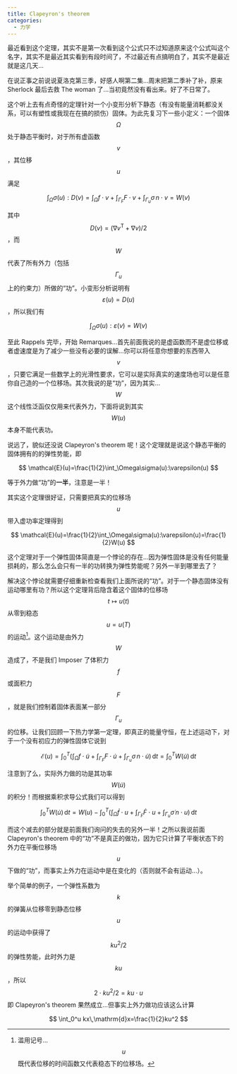 ```yaml
---
title: Clapeyron's theorem
categories:
  - 力学
---
```


最近看到这个定理，其实不是第一次看到这个公式只不过知道原来这个公式叫这个名字，其实不是最近其实看到有段时间了，不过最近有点搞明白了，其实不是最近就是这几天...

在说正事之前说说夏洛克第三季，好感人啊第二集...周末把第二季补了补，原来 Sherlock 最后去救 The woman 了...当初竟然没有看出来。好了不日常了。

这个听上去有点奇怪的定理针对一个小变形分析下静态（有没有能量消耗都没关系，可以有塑性或我现在在搞的损伤）固体。为此先复习下一些小定义：一个固体 $$\Omega$$ 处于静态平衡时，对于所有虚函数 $$v$$，其位移 $$u$$ 满足

$$
\int_\Omega\sigma(u):D(v)=\int_\Omega f\cdot v
+\int_{\Gamma_F}F\cdot v+\int_{\Gamma_u}\sigma\,n\cdot v=W(v)
$$

其中 $$D(v)=(\nabla v^\mathsf{T}+\nabla v)/2$$，而 $$W$$ 代表了所有外力（包括 $$\Gamma_u$$ 上的约束力）所做的“功”。小变形分析说明有 $$\varepsilon(u)=D(u)$$，所以我们有

$$
\int_\Omega\sigma(u):\varepsilon(v)=W(v)
$$

至此 Rappels 完毕，开始 Remarques...首先前面我说的是虚函数而不是虚位移或者虚速度是为了减少一些没有必要的误解...你可以将任意你想要的东西带入 $$v$$，只要它满足一些数学上的光滑性要求，它可以是实际真实的速度场也可以是任意你自己造的一个位移场。其次我说的是“功”，因为其实...$$W$$ 这个线性泛函仅仅用来代表外力，下面将说到其实 $$W(u)$$ 本身不能代表功。

说远了，貌似还没说 Clapeyron's theorem 呢！这个定理就是说这个静态平衡的固体拥有的的弹性势能，即

$$
\mathcal{E}(u)=\frac{1}{2}\int_\Omega\sigma(u):\varepsilon(u)
$$

等于外力做“功”的**一半**，注意是一半！

其实这个定理很好证，只需要把真实的位移场 $$u$$ 带入虚功率定理得到

$$
\mathcal{E}(u)=\frac{1}{2}\int_\Omega\sigma(u):\varepsilon(u)=\frac{1}{2}W(u)
$$

这个定理对于一个弹性固体简直是一个悖论的存在...因为弹性固体是没有任何能量损耗的，那么怎么会只有一半的功转换为弹性势能呢？另外一半到哪里去了？

解决这个悖论就需要仔细重新检查看我们上面所说的“功”。对于一个静态固体没有运动哪里有功？所以这个定理背后隐含着这个固体的位移场 $$t\mapsto u(t)$$ 从零到稳态 $$u=u(T)$$ 的运动[^1]。这个运动是由外力 $$W$$ 造成了，不是我们 Imposer 了体积力 $$f$$ 或面积力 $$F$$，就是我们控制着固体表面某一部分 $$\Gamma_u$$ 的位移。让我们回顾一下热力学第一定理，即真正的能量守恒，在上述运动下，对于一个没有初应力的弹性固体它说到

$$
\mathcal{E}(u)=\int_0^T\left(\int_\Omega f\cdot\dot u
+\int_{\Gamma_F}F\cdot\dot u+\int_{\Gamma_u}\sigma\,n\cdot\dot u\right)\,\mathrm{d}t=\int_0^TW(\dot u)\,\mathrm{d}t
$$

注意到了么，实际外力做的功是其功率 $$W(\dot u)$$ 的积分！而根据乘积求导公式我们可以得到

$$
\int_0^TW(\dot u)\,\mathrm{d}t=W(u)-\int_0^T\left(\int_\Omega \dot f\cdot u
+\int_{\Gamma_F}\dot F\cdot u+\int_{\Gamma_u}\dot \sigma\,n\cdot u\right)\,\mathrm{d}t
$$

而这个减去的部分就是前面我们询问的失去的另外一半！之所以我说前面 Clapeyron's theorem 中的“功”不是真正的做功，因为它只计算了平衡状态下的外力在平衡位移场 $$u$$ 下做的“功”，而事实上外力在运动中是在变化的（否则就不会有运动...）。

举个简单的例子，一个弹性系数为 $$k$$ 的弹簧从位移零到静态位移 $$u$$ 的运动中获得了 $$ku^2/2$$ 的弹性势能，此时外力是 $$ku$$，所以 $$2\cdot ku^2/2=ku\cdot u$$ 即 Clapeyron's theorem 果然成立...但事实上外力做功应该这么计算

$$
\int_0^u kx\,\mathrm{d}x=\frac{1}{2}ku^2
$$

[^1]: 滥用记号...$$u$$ 既代表位移的时间函数又代表稳态下的位移场。